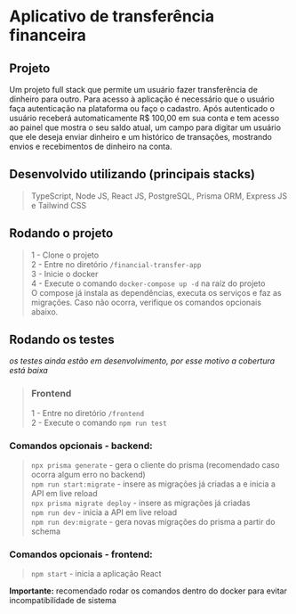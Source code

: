 # Aplicativo de transferência financeira

## Projeto

Um projeto full stack que permite um usuário fazer transferência de dinheiro para outro. Para acesso à aplicação é necessário que o usuário faça autenticação na plataforma ou faço o cadastro. Após autenticado o usuário receberá automaticamente R$ 100,00 em sua conta e tem acesso ao painel que mostra o seu saldo atual, um campo para digitar um usuário que ele deseja enviar dinheiro e um histórico de transações, mostrando envios e recebimentos de dinheiro na conta.

## Desenvolvido utilizando (principais stacks)
> TypeScript, Node JS, React JS, PostgreSQL, Prisma ORM, Express JS e Tailwind CSS

## Rodando o projeto
> 1 - Clone o projeto <br>
> 2 - Entre no diretório `/financial-transfer-app` <br>
> 3 - Inicie o docker <br>
> 4 - Execute o comando `docker-compose up -d` na raíz do projeto <br>
> O compose já instala as dependências, executa os serviços e faz as migrações. Caso não ocorra, verifique os comandos opcionais abaixo.

## Rodando os testes
*os testes ainda estão em desenvolvimento, por esse motivo a cobertura está baixa*

> ### Frontend
> 1 - Entre no diretório `/frontend` <br>
> 2 - Execute o comando `npm run test`

### Comandos opcionais - backend:
> `npx prisma generate` - gera o cliente do prisma  (recomendado caso ocorra algum erro no backend) <br>
> `npm run start:migrate` - insere as migrações já criadas a  e inicia a API em live reload <br>
> `npx prisma migrate deploy` - insere as migrações já criadas <br>
> `npm run dev` - inicia a API em live reload <br>
> `npm run dev:migrate` - gera novas migrações do prisma a partir do schema <br>

### Comandos opcionais - frontend:
> `npm start` - inicia a aplicação React

<b>Importante:</b> recomendado rodar os comandos dentro do docker para evitar incompatibilidade de sistema
